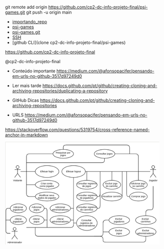 git remote add origin https://github.com/cp2-dc-info-projeto-final/psi-games.git
git push -u origin main

- [importando_repo](importando_repo)
- [psi-games](https://github.com/cp2-dc-info-projeto-final/psi-games)
- [psi-games.git](https://github.com/cp2-dc-info-projeto-final/psi-games.git)
- [SSH](cp2-dc-info-projeto-final/psi-games.git)
- [github CLI](clone cp2-dc-info-projeto-final/psi-games)

https://github.com/cp2-dc-info-projeto-final

@cp2-dc-info-projeto-final


- Conteúdo importante
https://medium.com/@afonsopacifer/pensando-em-urls-no-github-3517d97249d0

- Ler mais tarde
https://docs.github.com/pt/github/creating-cloning-and-archiving-repositories/duplicating-a-repository

- GitHub Dicas
https://docs.github.com/pt/github/creating-cloning-and-archiving-repositories

- URLS
https://medium.com/@afonsopacifer/pensando-em-urls-no-github-3517d97249d0

https://stackoverflow.com/questions/5319754/cross-reference-named-anchor-in-markdown

![Diagrama de Casos de Uso](pasta/DiagramaCDU.png)
